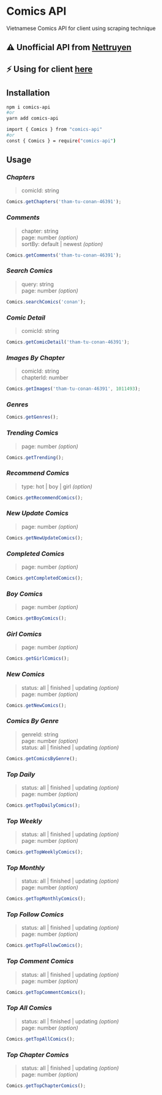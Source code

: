 # Comics API

Vietnamese Comics API for client using scraping technique

## ⚠️ Unofficial API from [Nettruyen](https://nettruyen.com)

## ⚡ Using for client [here](https://github.com/pth-1641/Comics-API/blob/master/api/README.md)

## Installation

```bash
npm i comics-api
#or
yarn add comics-api
```

```bash
import { Comics } from "comics-api"
#or
const { Comics } = require("comics-api")
```

## Usage

### _Chapters_

> comicId: string

```javascript
Comics.getChapters('tham-tu-conan-46391');
```

### _Comments_

> chapter: string \
> page: number _(option)_ \
> sortBy: default | newest _(option)_

```javascript
Comics.getComments('tham-tu-conan-46391');
```

### _Search Comics_

> query: string \
> page: number _(option)_

```javascript
Comics.searchComics('conan');
```

### _Comic Detail_

> comicId: string

```javascript
Comics.getComicDetail('tham-tu-conan-46391');
```

### _Images By Chapter_

> comicId: string \
> chapterId: number

```javascript
Comics.getImages('tham-tu-conan-46391', 1011493);
```

### _Genres_

```javascript
Comics.getGenres();
```

### _Trending Comics_

> page: number _(option)_

```javascript
Comics.getTrending();
```

### _Recommend Comics_

> type: hot | boy | girl _(option)_

```javascript
Comics.getRecommendComics();
```

### _New Update Comics_

> page: number _(option)_

```javascript
Comics.getNewUpdateComics();
```

### _Completed Comics_

> page: number _(option)_

```javascript
Comics.getCompletedComics();
```

### _Boy Comics_

> page: number _(option)_

```javascript
Comics.getBoyComics();
```

### _Girl Comics_

> page: number _(option)_

```javascript
Comics.getGirlComics();
```

### _New Comics_

> status: all | finished | updating _(option)_ \
> page: number _(option)_

```javascript
Comics.getNewComics();
```

### _Comics By Genre_

> genreId: string \
> page: number _(option)_ \
> status: all | finished | updating _(option)_

```javascript
Comics.getComicsByGenre();
```

### _Top Daily_

> status: all | finished | updating _(option)_ \
> page: number _(option)_

```javascript
Comics.getTopDailyComics();
```

### _Top Weekly_

> status: all | finished | updating _(option)_ \
> page: number _(option)_

```javascript
Comics.getTopWeeklyComics();
```

### _Top Monthly_

> status: all | finished | updating _(option)_ \
> page: number _(option)_

```javascript
Comics.getTopMonthlyComics();
```

### _Top Follow Comics_

> status: all | finished | updating _(option)_ \
> page: number _(option)_

```javascript
Comics.getTopFollowComics();
```

### _Top Comment Comics_

> status: all | finished | updating _(option)_ \
> page: number _(option)_

```javascript
Comics.getTopCommentComics();
```

### _Top All Comics_

> status: all | finished | updating _(option)_ \
> page: number _(option)_

```javascript
Comics.getTopAllComics();
```

### _Top Chapter Comics_

> status: all | finished | updating _(option)_ \
> page: number _(option)_

```javascript
Comics.getTopChapterComics();
```

